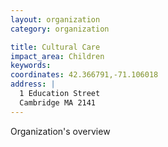 ```yaml
---
layout: organization
category: organization

title: Cultural Care
impact_area: Children
keywords: 
coordinates: 42.366791,-71.106018
address: |
  1 Education Street
  Cambridge MA 2141
---
```

Organization's overview
